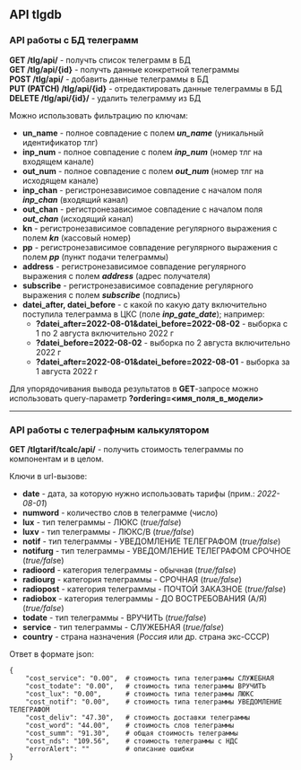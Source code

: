 ## API tlgdb

### API работы с БД телеграмм

__GET /tlg/api/__ - получть список телеграмм в БД  
__GET /tlg/api/{id}__ - получть данные конкретной телеграммы    
__POST /tlg/api/__ - добавить данные телеграммы в БД  
__PUT (PATCH) /tlg/api/{id}__ - отредактировать данные телеграммы в БД  
__DELETE /tlg/api/{id}/__ - удалить телеграмму из БД  

Можно использовать фильтрацию по ключам:
- __un_name__ - полное совпадение с полем ___un_name___ (уникальный идентификатор тлг)
- __inp_num__ - полное совпадение с полем ___inp_num___ (номер тлг на входящем канале)
- __out_num__ - полное совпадение с полем ___out_num___ (номер тлг на исходящем канале)
- __inp_chan__ - регистронезависимое совпадение с началом поля ___inp_chan___ (входящий канал)  
- __out_chan__ - регистронезависимое совпадение с началом поля ___out_chan___ (исходящий канал)  
- __kn__ - регистронезависимое совпадение регулярного выражения с полем ___kn___ (кассовый номер)  
- __pp__ - регистронезависимое совпадение регулярного выражения с полем ___pp___ (пункт подачи телеграммы)  
- __address__ - регистронезависимое совпадение регулярного выражения с полем ___address___ (адрес получателя)  
- __subscribe__ - регистронезависимое совпадение регулярного выражения с полем ___subscribe___ (подпись)  
- __datei_after, datei_before__ - с какой по какую дату включительно поступила телеграмма в ЦКС 
(поле ___inp_gate_date___);  например:
    - __?datei_after=2022-08-01&datei_before=2022-08-02__ - выборка с 1 по 2 августа включительно 2022 г  
    - __?datei_before=2022-08-02__ - выборка по 2 августа включительно 2022 г  
    - __?datei_after=2022-08-01&datei_before=2022-08-01__ - выборка за 1 августа 2022 г  
 
Для упорядочивания вывода результатов в __GET__-запросе можно использовать query-параметр __?ordering=<имя_поля_в_модели>__

***

### API работы с телеграфным калькулятором

__GET /tlgtarif/tcalc/api/__ - получить стоимость телеграммы по компонентам и в целом.  

Ключи в url-вызове:
- __date__ - дата, за которую нужно использовать тарифы (прим.: _2022-08-01_)
- __numword__ - количество слов в телеграмме (число)
- __lux__ - тип телеграммы - ЛЮКС (_true/false_)
- __luxv__ - тип телеграммы - ЛЮКС/В (_true/false_)
- __notif__ - тип телеграммы - УВЕДОМЛЕНИЕ ТЕЛЕГРАФОМ (_true/false_)
- __notifurg__ - тип телеграммы - УВЕДОМЛЕНИЕ ТЕЛЕГРАФОМ СРОЧНОЕ (*true/fals*e)
- __radioord__ - категория телеграммы - обычная (*true/false*)
- __radiourg__ - категория телеграммы - СРОЧНАЯ (*true/false*)
- __radiopost__ - категория телеграммы - ПОЧТОЙ ЗАКАЗНОЕ (*true/false*)
- __radiobox__ - категория телеграммы - ДО ВОСТРЕБОВАНИЯ (А/Я) (*true/false*)
- __todate__ - тип телеграммы - ВРУЧИТЬ (*true/false*)
- __service__ - тип телеграммы - СЛУЖЕБНАЯ (*true/false*)
- __country__ - страна назначения (*Россия* или др. страна экс-СССР)

Ответ в формате json:

```
{    
    "cost_service": "0.00",  # стоимость типа телеграммы СЛУЖЕБНАЯ
    "cost_todate": "0.00",   # стоимость типа телеграммы ВРУЧИТЬ
    "cost_lux": "0.00",      # стоимость типа телеграммы ЛЮКС
    "cost_notif": "0.00",    # стоимость типа телеграммы УВЕДОМЛЕНИЕ ТЕЛЕГРАФОМ
    "cost_deliv": "47.30",   # стоимость доставки телеграммы
    "cost_word": "44.00",    # стоимость слов телеграммы
    "cost_summ": "91.30",    # общая стоимость телеграммы 
    "cost_nds": "109.56",    # стоимость телеграммы с НДС
    "errorAlert": ""         # описание ошибки
}
```

